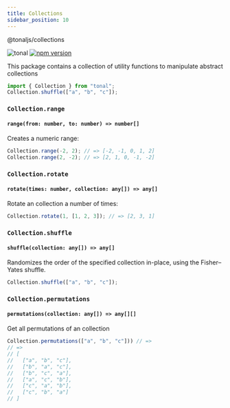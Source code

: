 ```yaml
---
title: Collections
sidebar_position: 10
---
```


@tonaljs/collections

![tonal](https://img.shields.io/badge/@tonaljs-collection-yellow.svg?style=flat-square) [![npm version](https://img.shields.io/npm/v/@tonaljs/collection.svg?style=flat-square)](https://www.npmjs.com/package/@tonaljs/collection)

This package contains a collection of utility functions to manipulate abstract collections

```js
import { Collection } from "tonal";
Collection.shuffle(["a", "b", "c"]);
```

### `Collection.range`

#### `range(from: number, to: number) => number[]`

Creates a numeric range:

```js
Collection.range(-2, 2); // => [-2, -1, 0, 1, 2]
Collection.range(2, -2); // => [2, 1, 0, -1, -2]
```

### `Collection.rotate`

#### `rotate(times: number, collection: any[]) => any[]`

Rotate an collection a number of times:

```js
Collection.rotate(1, [1, 2, 3]); // => [2, 3, 1]
```

### `Collection.shuffle`

#### `shuffle(collection: any[]) => any[]`

Randomizes the order of the specified collection in-place, using the Fisher–Yates shuffle.

```js
Collection.shuffle(["a", "b", "c"]);
```

### `Collection.permutations`

#### `permutations(collection: any[]) => any[][]`

Get all permutations of an collection

```js
Collection.permutations(["a", "b", "c"])) // =>
// =>
// [
//   ["a", "b", "c"],
//   ["b", "a", "c"],
//   ["b", "c", "a"],
//   ["a", "c", "b"],
//   ["c", "a", "b"],
//   ["c", "b", "a"]
// ]
```
